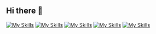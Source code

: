 ## Hi there 👋
[![My Skills](https://skillicons.dev/icons?i=js)](https://skillicons.dev)
[![My Skills](https://skillicons.dev/icons?i=java)](https://skillicons.dev)
[![My Skills](https://skillicons.dev/icons?i=nodejs)](https://skillicons.dev)
[![My Skills](https://skillicons.dev/icons?i=css)](https://skillicons.dev)
[![My Skills](https://skillicons.dev/icons?i=html)](https://skillicons.dev)
<!--
**mateoquaglia/mateoquaglia** is a ✨ _special_ ✨ repository because its `README.md` (this file) appears on your GitHub profile.

Here are some ideas to get you started:
(https://skillicons.dev/icons?i=js,html,css,wasm)](https://skillicons.dev)
- 🔭 I’m currently working on ...
- 🌱 I’m currently learning ...
- 👯 I’m looking to collaborate on ...
- 🤔 I’m looking for help with ...
- 💬 Ask me about ...
- 📫 How to reach me: ...
- 😄 Pronouns: ...
- ⚡ Fun fact: ...
-->
